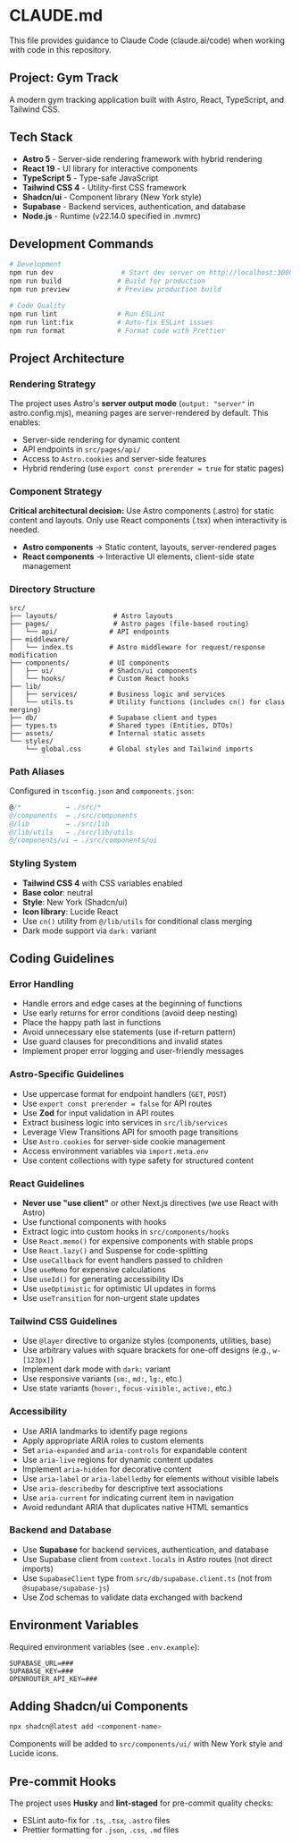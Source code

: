 # CLAUDE.md

This file provides guidance to Claude Code (claude.ai/code) when working with code in this repository.

## Project: Gym Track

A modern gym tracking application built with Astro, React, TypeScript, and Tailwind CSS.

## Tech Stack

- **Astro 5** - Server-side rendering framework with hybrid rendering
- **React 19** - UI library for interactive components
- **TypeScript 5** - Type-safe JavaScript
- **Tailwind CSS 4** - Utility-first CSS framework
- **Shadcn/ui** - Component library (New York style)
- **Supabase** - Backend services, authentication, and database
- **Node.js** - Runtime (v22.14.0 specified in .nvmrc)

## Development Commands

```bash
# Development
npm run dev                 # Start dev server on http://localhost:3000
npm run build              # Build for production
npm run preview            # Preview production build

# Code Quality
npm run lint               # Run ESLint
npm run lint:fix           # Auto-fix ESLint issues
npm run format             # Format code with Prettier
```

## Project Architecture

### Rendering Strategy

The project uses Astro's **server output mode** (`output: "server"` in astro.config.mjs), meaning pages are server-rendered by default. This enables:

- Server-side rendering for dynamic content
- API endpoints in `src/pages/api/`
- Access to `Astro.cookies` and server-side features
- Hybrid rendering (use `export const prerender = true` for static pages)

### Component Strategy

**Critical architectural decision:** Use Astro components (.astro) for static content and layouts. Only use React components (.tsx) when interactivity is needed.

- **Astro components** → Static content, layouts, server-rendered pages
- **React components** → Interactive UI elements, client-side state management

### Directory Structure

```
src/
├── layouts/              # Astro layouts
├── pages/                # Astro pages (file-based routing)
│   └── api/             # API endpoints
├── middleware/
│   └── index.ts         # Astro middleware for request/response modification
├── components/          # UI components
│   ├── ui/              # Shadcn/ui components
│   └── hooks/           # Custom React hooks
├── lib/
│   ├── services/        # Business logic and services
│   └── utils.ts         # Utility functions (includes cn() for class merging)
├── db/                  # Supabase client and types
├── types.ts             # Shared types (Entities, DTOs)
├── assets/              # Internal static assets
└── styles/
    └── global.css       # Global styles and Tailwind imports
```

### Path Aliases

Configured in `tsconfig.json` and `components.json`:

```typescript
@/*           → ./src/*
@/components  → ./src/components
@/lib         → ./src/lib
@/lib/utils   → ./src/lib/utils
@/components/ui → ./src/components/ui
```

### Styling System

- **Tailwind CSS 4** with CSS variables enabled
- **Base color**: neutral
- **Style**: New York (Shadcn/ui)
- **Icon library**: Lucide React
- Use `cn()` utility from `@/lib/utils` for conditional class merging
- Dark mode support via `dark:` variant

## Coding Guidelines

### Error Handling

- Handle errors and edge cases at the beginning of functions
- Use early returns for error conditions (avoid deep nesting)
- Place the happy path last in functions
- Avoid unnecessary else statements (use if-return pattern)
- Use guard clauses for preconditions and invalid states
- Implement proper error logging and user-friendly messages

### Astro-Specific Guidelines

- Use uppercase format for endpoint handlers (`GET`, `POST`)
- Use `export const prerender = false` for API routes
- Use **Zod** for input validation in API routes
- Extract business logic into services in `src/lib/services`
- Leverage View Transitions API for smooth page transitions
- Use `Astro.cookies` for server-side cookie management
- Access environment variables via `import.meta.env`
- Use content collections with type safety for structured content

### React Guidelines

- **Never use "use client"** or other Next.js directives (we use React with Astro)
- Use functional components with hooks
- Extract logic into custom hooks in `src/components/hooks`
- Use `React.memo()` for expensive components with stable props
- Use `React.lazy()` and Suspense for code-splitting
- Use `useCallback` for event handlers passed to children
- Use `useMemo` for expensive calculations
- Use `useId()` for generating accessibility IDs
- Use `useOptimistic` for optimistic UI updates in forms
- Use `useTransition` for non-urgent state updates

### Tailwind CSS Guidelines

- Use `@layer` directive to organize styles (components, utilities, base)
- Use arbitrary values with square brackets for one-off designs (e.g., `w-[123px]`)
- Implement dark mode with `dark:` variant
- Use responsive variants (`sm:`, `md:`, `lg:`, etc.)
- Use state variants (`hover:`, `focus-visible:`, `active:`, etc.)

### Accessibility

- Use ARIA landmarks to identify page regions
- Apply appropriate ARIA roles to custom elements
- Set `aria-expanded` and `aria-controls` for expandable content
- Use `aria-live` regions for dynamic content updates
- Implement `aria-hidden` for decorative content
- Use `aria-label` or `aria-labelledby` for elements without visible labels
- Use `aria-describedby` for descriptive text associations
- Use `aria-current` for indicating current item in navigation
- Avoid redundant ARIA that duplicates native HTML semantics

### Backend and Database

- Use **Supabase** for backend services, authentication, and database
- Use Supabase client from `context.locals` in Astro routes (not direct imports)
- Use `SupabaseClient` type from `src/db/supabase.client.ts` (not from `@supabase/supabase-js`)
- Use Zod schemas to validate data exchanged with backend

## Environment Variables

Required environment variables (see `.env.example`):

```
SUPABASE_URL=###
SUPABASE_KEY=###
OPENROUTER_API_KEY=###
```

## Adding Shadcn/ui Components

```bash
npx shadcn@latest add <component-name>
```

Components will be added to `src/components/ui/` with New York style and Lucide icons.

## Pre-commit Hooks

The project uses **Husky** and **lint-staged** for pre-commit quality checks:

- ESLint auto-fix for `.ts`, `.tsx`, `.astro` files
- Prettier formatting for `.json`, `.css`, `.md` files
